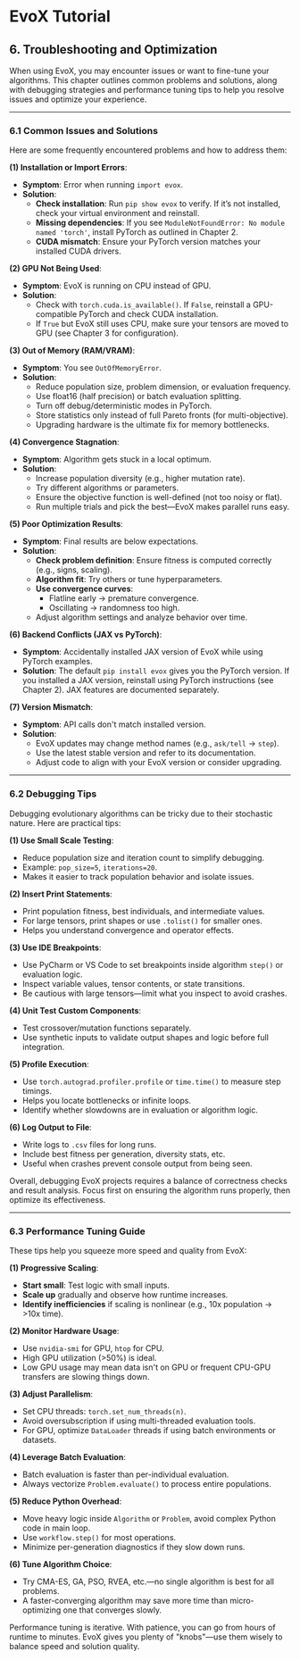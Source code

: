 # EvoX Tutorial

## 6. Troubleshooting and Optimization

When using EvoX, you may encounter issues or want to fine-tune your algorithms. This chapter outlines common problems and solutions, along with debugging strategies and performance tuning tips to help you resolve issues and optimize your experience.

---

### 6.1 Common Issues and Solutions

Here are some frequently encountered problems and how to address them:

**(1) Installation or Import Errors**:

- **Symptom**: Error when running `import evox`.
- **Solution**:
  - **Check installation**: Run `pip show evox` to verify. If it’s not installed, check your virtual environment and reinstall.
  - **Missing dependencies**: If you see `ModuleNotFoundError: No module named 'torch'`, install PyTorch as outlined in Chapter 2.
  - **CUDA mismatch**: Ensure your PyTorch version matches your installed CUDA drivers.

**(2) GPU Not Being Used**:

- **Symptom**: EvoX is running on CPU instead of GPU.
- **Solution**:
  - Check with `torch.cuda.is_available()`. If `False`, reinstall a GPU-compatible PyTorch and check CUDA installation.
  - If `True` but EvoX still uses CPU, make sure your tensors are moved to GPU (see Chapter 3 for configuration).

**(3) Out of Memory (RAM/VRAM)**:

- **Symptom**: You see `OutOfMemoryError`.
- **Solution**:
  - Reduce population size, problem dimension, or evaluation frequency.
  - Use float16 (half precision) or batch evaluation splitting.
  - Turn off debug/deterministic modes in PyTorch.
  - Store statistics only instead of full Pareto fronts (for multi-objective).
  - Upgrading hardware is the ultimate fix for memory bottlenecks.

**(4) Convergence Stagnation**:

- **Symptom**: Algorithm gets stuck in a local optimum.
- **Solution**:
  - Increase population diversity (e.g., higher mutation rate).
  - Try different algorithms or parameters.
  - Ensure the objective function is well-defined (not too noisy or flat).
  - Run multiple trials and pick the best—EvoX makes parallel runs easy.

**(5) Poor Optimization Results**:

- **Symptom**: Final results are below expectations.
- **Solution**:
  - **Check problem definition**: Ensure fitness is computed correctly (e.g., signs, scaling).
  - **Algorithm fit**: Try others or tune hyperparameters.
  - **Use convergence curves**:
    - Flatline early → premature convergence.
    - Oscillating → randomness too high.
  - Adjust algorithm settings and analyze behavior over time.

**(6) Backend Conflicts (JAX vs PyTorch)**:

- **Symptom**: Accidentally installed JAX version of EvoX while using PyTorch examples.
- **Solution**: The default `pip install evox` gives you the PyTorch version. If you installed a JAX version, reinstall using PyTorch instructions (see Chapter 2). JAX features are documented separately.

**(7) Version Mismatch**:

- **Symptom**: API calls don't match installed version.
- **Solution**:
  - EvoX updates may change method names (e.g., `ask/tell` → `step`).
  - Use the latest stable version and refer to its documentation.
  - Adjust code to align with your EvoX version or consider upgrading.

---

### 6.2 Debugging Tips

Debugging evolutionary algorithms can be tricky due to their stochastic nature. Here are practical tips:

**(1) Use Small Scale Testing**:

- Reduce population size and iteration count to simplify debugging.
- Example: `pop_size=5`, `iterations=20`.
- Makes it easier to track population behavior and isolate issues.

**(2) Insert Print Statements**:

- Print population fitness, best individuals, and intermediate values.
- For large tensors, print shapes or use `.tolist()` for smaller ones.
- Helps you understand convergence and operator effects.

**(3) Use IDE Breakpoints**:

- Use PyCharm or VS Code to set breakpoints inside algorithm `step()` or evaluation logic.
- Inspect variable values, tensor contents, or state transitions.
- Be cautious with large tensors—limit what you inspect to avoid crashes.

**(4) Unit Test Custom Components**:

- Test crossover/mutation functions separately.
- Use synthetic inputs to validate output shapes and logic before full integration.

**(5) Profile Execution**:

- Use `torch.autograd.profiler.profile` or `time.time()` to measure step timings.
- Helps you locate bottlenecks or infinite loops.
- Identify whether slowdowns are in evaluation or algorithm logic.

**(6) Log Output to File**:

- Write logs to `.csv` files for long runs.
- Include best fitness per generation, diversity stats, etc.
- Useful when crashes prevent console output from being seen.

Overall, debugging EvoX projects requires a balance of correctness checks and result analysis. Focus first on ensuring the algorithm runs properly, then optimize its effectiveness.

---

### 6.3 Performance Tuning Guide

These tips help you squeeze more speed and quality from EvoX:

**(1) Progressive Scaling**:

- **Start small**: Test logic with small inputs.
- **Scale up** gradually and observe how runtime increases.
- **Identify inefficiencies** if scaling is nonlinear (e.g., 10x population → >10x time).

**(2) Monitor Hardware Usage**:

- Use `nvidia-smi` for GPU, `htop` for CPU.
- High GPU utilization (>50%) is ideal.
- Low GPU usage may mean data isn't on GPU or frequent CPU-GPU transfers are slowing things down.

**(3) Adjust Parallelism**:

- Set CPU threads: `torch.set_num_threads(n)`.
- Avoid oversubscription if using multi-threaded evaluation tools.
- For GPU, optimize `DataLoader` threads if using batch environments or datasets.

**(4) Leverage Batch Evaluation**:

- Batch evaluation is faster than per-individual evaluation.
- Always vectorize `Problem.evaluate()` to process entire populations.

**(5) Reduce Python Overhead**:

- Move heavy logic inside `Algorithm` or `Problem`, avoid complex Python code in main loop.
- Use `workflow.step()` for most operations.
- Minimize per-generation diagnostics if they slow down runs.

**(6) Tune Algorithm Choice**:

- Try CMA-ES, GA, PSO, RVEA, etc.—no single algorithm is best for all problems.
- A faster-converging algorithm may save more time than micro-optimizing one that converges slowly.

Performance tuning is iterative. With patience, you can go from hours of runtime to minutes. EvoX gives you plenty of "knobs"—use them wisely to balance speed and solution quality.
